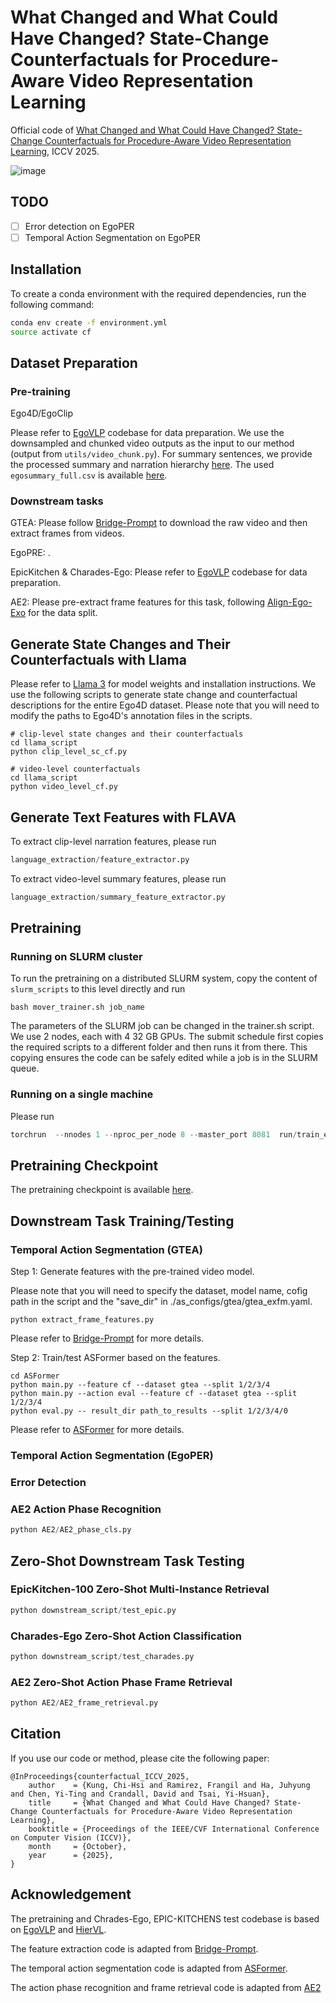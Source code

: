 # What Changed and What Could Have Changed? State-Change Counterfactuals for Procedure-Aware Video Representation Learning

Official code of [What Changed and What Could Have Changed? State-Change Counterfactuals for Procedure-Aware Video Representation Learning](https://arxiv.org/abs/2503.21055), ICCV 2025.

![image](https://github.com/HCIS-Lab/state-change-counterfactual-video-pretrain/blob/main/counterfactual.gif)

## TODO

- [ ] Error detection on EgoPER
- [ ] Temporal Action Segmentation on EgoPER

## Installation

To create a conda environment with the required dependencies, run the following command:

```bash
conda env create -f environment.yml
source activate cf
```

## Dataset Preparation

### Pre-training

Ego4D/EgoClip

Please refer to [EgoVLP](https://github.com/showlab/EgoVLP) codebase for data preparation. We use the downsampled and chunked video outputs as the input to our method (output from `utils/video_chunk.py`). For summary sentences, we provide the processed summary and narration hierarchy [here](https://dl.fbaipublicfiles.com/hiervl/summary_clips_hierarchy_full.json). The used `egosummary_full.csv` is available [here](https://dl.fbaipublicfiles.com/hiervl/egosummary_full.csv).

### Downstream tasks

GTEA: Please follow [Bridge-Prompt](https://github.com/ttlmh/Bridge-Prompt) to download the raw video and then extract frames from videos.

EgoPRE: .

EpicKitchen & Charades-Ego: Please refer to [EgoVLP](https://github.com/showlab/EgoVLP) codebase for data preparation.

AE2: Please pre-extract frame features for this task, following [Align-Ego-Exo](https://github.com/zihuixue/AlignEgoExo) for the data split.

## Generate State Changes and Their Counterfactuals with Llama

Please refer to [Llama 3](https://github.com/meta-llama/llama3) for model weights and installation instructions. We use the following scripts to generate state change and counterfactual descriptions for the entire Ego4D dataset. Please note that you will need to modify the paths to Ego4D's annotation files in the scripts.

```
# clip-level state changes and their counterfactuals
cd llama_script
python clip_level_sc_cf.py

# video-level counterfactuals
cd llama_script
python video_level_cf.py
```

## Generate Text Features with FLAVA

To extract clip-level narration features, please run

```python
language_extraction/feature_extractor.py
```

To extract video-level summary features, please run

```python
language_extraction/summary_feature_extractor.py
```

## Pretraining

### Running on SLURM cluster

To run the pretraining on a distributed SLURM system, copy the content of `slurm_scripts` to this level directly and run

```
bash mover_trainer.sh job_name
```

The parameters of the SLURM job can be changed in the trainer.sh script. We use 2 nodes, each with 4 32 GB GPUs. The submit schedule first copies the required scripts to a different folder and then runs it from there. This copying ensures the code can be safely edited while a job is in the SLURM queue.

### Running on a single machine

Please run

```python
torchrun  --nnodes 1 --nproc_per_node 8 --master_port 8081  run/train_egoaggregate.py --config configs/pt/egoaggregation.json
```
## Pretraining Checkpoint

The pretraining checkpoint is available [here](https://drive.google.com/drive/folders/1fNGuHmyzqygvgbvvE07GylB90kt-NlTi).


## Downstream Task Training/Testing

### Temporal Action Segmentation (GTEA)
Step 1: Generate features with the pre-trained video model. 

Please note that you will need to specify the dataset, model name, cofig path in the script and the "save_dir" in ./as_configs/gtea/gtea_exfm.yaml.

```
python extract_frame_features.py
```

Please refer to [Bridge-Prompt](https://github.com/ttlmh/Bridge-Prompt) for more details.

Step 2: Train/test ASFormer based on the features.

```
cd ASFormer
python main.py --feature cf --dataset gtea --split 1/2/3/4
python main.py --action eval --feature cf --dataset gtea --split 1/2/3/4
python eval.py -- result_dir path_to_results --split 1/2/3/4/0
```

Please refer to [ASFormer](https://github.com/ChinaYi/ASFormer) for more details.

### Temporal Action Segmentation (EgoPER)

### Error Detection

### AE2 Action Phase Recognition

```python
python AE2/AE2_phase_cls.py
```

## Zero-Shot Downstream Task Testing

### EpicKitchen-100 Zero-Shot Multi-Instance Retrieval

```python
python downstream_script/test_epic.py
```

### Charades-Ego Zero-Shot Action Classification

```python
python downstream_script/test_charades.py
```

### AE2 Zero-Shot Action Phase Frame Retrieval

```python
python AE2/AE2_frame_retrieval.py
```

## Citation

If you use our code or method, please cite the following paper:

```bibtek
@InProceedings{counterfactual_ICCV_2025,
    author    = {Kung, Chi-Hsi and Ramirez, Frangil and Ha, Juhyung and Chen, Yi-Ting and Crandall, David and Tsai, Yi-Hsuan},
    title     = {What Changed and What Could Have Changed? State-Change Counterfactuals for Procedure-Aware Video Representation Learning},
    booktitle = {Proceedings of the IEEE/CVF International Conference on Computer Vision (ICCV)},
    month     = {October},
    year      = {2025},
}
```

## Acknowledgement

The pretraining and Chrades-Ego, EPIC-KITCHENS test codebase is based on [EgoVLP](https://github.com/showlab/EgoVLP) and [HierVL](https://github.com/facebookresearch/HierVL). 

The feature extraction code is adapted from [Bridge-Prompt](https://github.com/ttlmh/Bridge-Prompt).

The temporal action segmentation code is adapted from [ASFormer](https://github.com/ChinaYi/ASFormer).

The action phase recognition and frame retrieval code is adapted from [AE2](https://github.com/zihuixue/AlignEgoExo)
